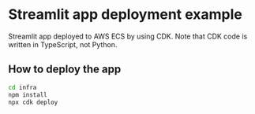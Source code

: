 # Streamlit app deployment example

Streamlit app deployed to AWS ECS by using CDK.
Note that CDK code is written in TypeScript, not Python.

## How to deploy the app

```sh
cd infra
npm install
npx cdk deploy
```
